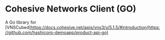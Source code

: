 # Cohesive Networks Client (GO)

A Go library for [VNSCubed]https://docs.cohesive.net/apis/vns3/v/5.1.5/#introduction(https://github.com/hashicorp-demoapp/product-api-go)
